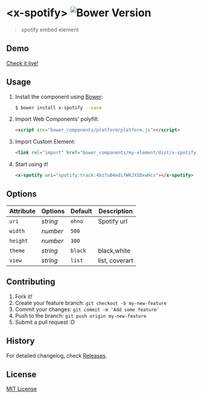 # &lt;x-spotify&gt; ![Bower Version](https://badge.fury.io/bo/element-boilerplate.svg)

> spotify embed element

## Demo

[Check it live!](http://cobaimelan.github.io/x-spotify/)

## Usage

1. Install the component using [Bower](http://bower.io/):

    ```sh
    $ bower install x-spotify --save
    ```

2. Import Web Components' polyfill:

    ```html
    <script src="bower_components/platform/platform.js"></script>
    ```

3. Import Custom Element:

    ```html
    <link rel="import" href="bower_components/my-element/dist/x-spotify.html">
    ```

4. Start using it!

    ```html
    <x-spotify uri="spotify:track:4bz7uB4edifWKJXSDxwHcs"></x-spotify>
    ```

## Options

Attribute  | Options                   | Default             | Description
---        | ---                       | ---                 | ---
`uri`     | *string*                  | `ohno`             | Spotify url
`width`     | *number*                  | `500`             | 
`height`     | *number*                  | `300`             | 
`theme`     | *string*                  | `black`             | black,white
`view`     | *string*                  | `list`             | list, coverart


## Contributing

1. Fork it!
2. Create your feature branch: `git checkout -b my-new-feature`
3. Commit your changes: `git commit -m 'Add some feature'`
4. Push to the branch: `git push origin my-new-feature`
5. Submit a pull request :D

## History

For detailed changelog, check [Releases](https://github.com/webcomponents/element-boilerplate/releases).

## License

[MIT License](http://opensource.org/licenses/MIT)
